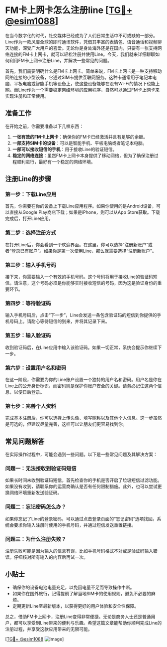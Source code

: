 # FM卡上网卡怎么注册line [[TG💪+ @esim1088](https://t.me/s/esim1088)]

在当今数字化的时代，社交媒体已经成为了人们日常生活中不可或缺的一部分。Line作为一款风靡全球的即时通讯软件，凭借其丰富的表情包、语音通话和视频聊天功能，深受广大用户的喜爱。无论你是身处海外还是在国内，只要有一张支持网络连接的FM卡上网卡，就可以轻松注册并使用Line。今天，我们就来详细聊聊如何利用FM卡上网卡注册Line，并解决一些常见的问题。

首先，我们需要明确什么是FM卡上网卡。简单来说，FM卡上网卡是一种支持移动网络连接的小型设备，它通过SIM卡提供互联网服务。这种卡通常用于笔记本电脑、平板电脑或智能手机等设备上，使这些设备能够在没有Wi-Fi的情况下也能上网。而Line作为一个需要稳定网络环境的应用程序，自然可以通过FM卡上网卡来实现注册和正常使用。

## 准备工作

在开始之前，你需要准备以下几样东西：

1. **一张有效的FM卡上网卡**：确保你的FM卡已经激活并且有足够的余额。
2. **一部支持SIM卡的设备**：可以是智能手机、平板电脑或者笔记本电脑。
3. **一部可以接收短信的手机**：用于接收Line的验证短信。
4. **稳定的网络连接**：虽然FM卡上网卡本身提供了移动网络，但为了确保注册过程顺利进行，最好有一个稳定的网络环境。

## 注册Line的步骤

### 第一步：下载Line应用

首先，你需要在你的设备上下载Line应用程序。如果你使用的是Android设备，可以直接从Google Play商店下载；如果是iPhone，则可以从App Store获取。下载完成后，打开Line应用。

### 第二步：选择注册方式

在打开Line后，你会看到一个欢迎界面。在这里，你可以选择“注册新账户”或者“登录已有账户”。如果你是第一次使用Line，那么就需要选择“注册新账户”。

### 第三步：输入手机号码

接下来，你需要输入一个有效的手机号码。这个号码将用于接收Line的验证码短信。请注意，这个号码必须是你能够实时接收短信的号码，因为这是验证身份的重要环节。

### 第四步：等待验证码

输入手机号码后，点击“下一步”，Line会发送一条包含验证码的短信到你提供的手机号码上。请耐心等待短信的到来，并将其记录下来。

### 第五步：输入验证码

收到验证码后，在Line应用中输入该验证码。如果一切正常，系统会提示你继续下一步。

### 第六步：设置用户名和密码

在这一阶段，你需要为你的Line账户设置一个独特的用户名和密码。用户名是你在Line上的公开身份标识，而密码则是保护你账户安全的关键。请务必记住这两个信息，以便日后登录。

### 第七步：完善个人资料

完成基本注册后，你可以选择上传头像、填写昵称以及其他个人信息。这一步虽然是可选的，但建议尽量完善，这样可以让朋友们更容易找到你。

## 常见问题解答

在实际操作过程中，可能会遇到一些问题。以下是一些常见问题及其解决方案：

### 问题一：无法接收到验证码短信

如果长时间未收到验证码短信，首先检查你的手机是否开启了垃圾短信过滤功能。如果没有收到，请联系你的运营商确认是否有任何限制措施。此外，也可以尝试更换网络环境重新发送验证码。

### 问题二：忘记密码怎么办？

如果你忘记了Line的登录密码，可以通过点击登录页面的“忘记密码”选项找回。系统会要求你输入注册时使用的手机号码，并通过短信发送重置链接。

### 问题三：为什么注册失败？

注册失败可能是因为输入的信息有误，比如手机号码格式不对或是验证码输入错误。仔细核对所有输入的内容后再试一次。

## 小贴士

- 确保你的设备电池电量充足，以免因电量不足而导致操作中断。
- 如果你在国外旅行，记得提前了解当地SIM卡的使用规则，避免不必要的麻烦。
- 定期更新Line至最新版本，以获得更好的用户体验和安全性保障。

总之，借助FM卡上网卡，注册Line变得非常便捷。无论是商务人士还是普通用户，都可以享受到Line带来的便利与乐趣。希望这篇文章能帮助你顺利完成Line的注册过程，并享受这款应用带来的无限可能。

[[TG💪+ @esim1088](https://t.me/s/esim1088) ![Image](https://i.postimg.cc/4NQfJmqS/Snipaste-2025-05-13-00-14-12.png)]